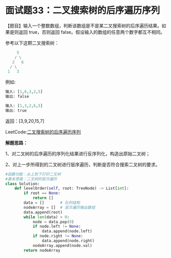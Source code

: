 # 面试题33：二叉搜索树的后序遍历序列

【题目】输入一个整数数组，判断该数组是不是某二叉搜索树的后序遍历结果。如果是则返回 true，否则返回 false。假设输入的数组的任意两个数字都互不相同。

 

参考以下这颗二叉搜索树：

```python
     5
    / \
   2   6
  / \
 1   3
```

例如:

```python
输入: [1,6,3,2,5]
输出: false

输入: [1,3,2,6,5]
输出: true
```

返回：[3,9,20,15,7]



LeetCode:[二叉搜索树的后序遍历序列](https://leetcode-cn.com/problems/er-cha-sou-suo-shu-de-hou-xu-bian-li-xu-lie-lcof/)



**解题思路：**

1、对二叉树的后序遍历的序列化结果进行反序列化，构造出原始二叉树；

2、对上一步所得到的二叉树进行层序遍历，判断是否符合搜索二叉树的要求。



```Python
#函数功能：从上到下打印二叉树
#基本思路：二叉树的层次遍历
class Solution:
    def levelOrder(self, root: TreeNode) -> List[int]:
        if root == None:
            return []
        data = []       # 队列结构
        nodeArray = []  # 层次遍历输出数组
        data.append(root)
        while len(data) > 0:
            node = data.pop(0)
            if node.left != None:
                data.append(node.left)
            if node.right != None:
                data.append(node.right)
            nodeArray.append(node.val)
        return nodeArray
```







